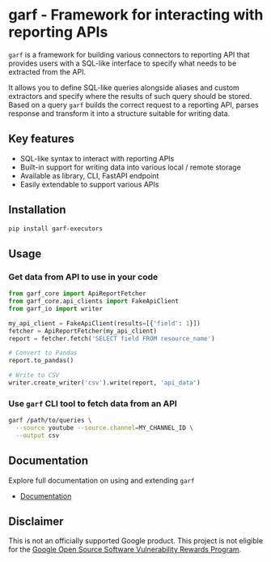 # garf - Framework for interacting with reporting APIs

`garf` is a framework for building various connectors to reporting API that provides
users with a SQL-like interface to specify what needs to be extracted from the API.

It allows you to define SQL-like queries alongside aliases and custom extractors and specify where the results of such query should be stored.\
Based on a query `garf` builds the correct request to a reporting API, parses response
and transform it into a structure suitable for writing data.

## Key features

* SQL-like syntax to interact with reporting APIs
* Built-in support for writing data into various local / remote storage
* Available as library, CLI, FastAPI endpoint
* Easily extendable to support various APIs


## Installation

```bash
pip install garf-executors
```


## Usage

### Get data from API to use in your code

```python
from garf_core import ApiReportFetcher
from garf_core.api_clients import FakeApiClient
from garf_io import writer

my_api_client = FakeApiClient(results=[{'field': 1}])
fetcher = ApiReportFetcher(my_api_client)
report = fetcher.fetch('SELECT field FROM resource_name')

# Convert to Pandas
report.to_pandas()

# Write to CSV
writer.create_writer('csv').write(report, 'api_data')

```

### Use `garf` CLI tool to fetch data from an API


```bash
garf /path/to/queries \
  --source youtube --source.channel=MY_CHANNEL_ID \
  --output csv
```

## Documentation

Explore full documentation on using and extending `garf`

* [Documentation](https://google.github.io/garf/)

## Disclaimer
This is not an officially supported Google product. This project is not
eligible for the [Google Open Source Software Vulnerability Rewards
Program](https://bughunters.google.com/open-source-security).
